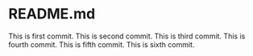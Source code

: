 # README.md

This is first commit.
This is second commit.
This is third commit.
This is fourth commit.
This is fifth commit.
This is sixth commit.